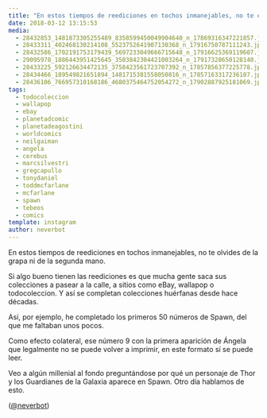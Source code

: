 ```yaml
---
title: "En estos tiempos de reediciones en tochos inmanejables, no te olvides de la grapa ni de la segunda mano"
date: 2018-03-12 13:15:53
media: 
  - 28432853_1481873305255489_8358599450049904640_n_17869316347221857.jpg
  - 28433311_402468130214108_5523752641907130368_n_17916750787111243.jpg
  - 28432586_1702191753179439_5697233049666715648_n_17916625369119607.jpg
  - 29095978_1886443951425645_3503842304421003264_n_17917328650128140.jpg
  - 28433225_592126634472135_3758423561723707392_n_17857856377225778.jpg
  - 28434466_189549821651894_1481715381558050816_n_17857163317236107.jpg
  - 28436106_766957310168186_4680375464752054272_n_17902887925181069.jpg
tags: 
  - todocoleccion
  - wallapop
  - ebay
  - planetadcomic
  - planetadeagostini
  - worldcomics
  - neilgaiman
  - angela
  - cerebus
  - marcsilvestri
  - gregcapullo
  - tonydaniel
  - toddmcfarlane
  - mcfarlane
  - spawn
  - tebeos
  - comics
template: instagram
author: neverbot
---
```


En estos tiempos de reediciones en tochos inmanejables, no te olvides de la grapa ni de la segunda mano.


Si algo bueno tienen las reediciones es que mucha gente saca sus colecciones a pasear a la calle, a sitios como eBay, wallapop o todocoleccion. Y así se completan colecciones huérfanas desde hace décadas.


Así, por ejemplo, he completado los primeros 50 números de Spawn, del que me faltaban unos pocos.


Como efecto colateral, ese número 9 con la primera aparición de Ángela que legalmente no se puede volver a imprimir, en este formato sí se puede leer.


Veo a algún millenial al fondo preguntándose por qué un personaje de Thor y los Guardianes de la Galaxia aparece en Spawn. Otro día hablamos de esto.


([@neverbot](https://instagram.com/neverbot))



